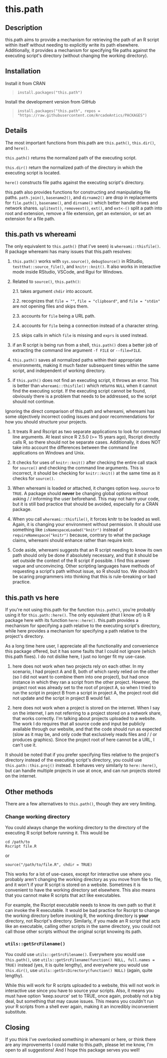 # this.path

## Description

this.path aims to provide a mechanism for retrieving the path of an R
script within itself without needing to explicitly write its path
elsewhere. Additionally, it provides a mechanism for specifying file
paths against the executing script's directory (without changing the
working directory).

## Installation

Install it from CRAN
>   `install.packages("this.path")`

Install the development version from GitHub
>   `install.packages("this.path", repos = "https://raw.githubusercontent.com/ArcadeAntics/PACKAGES")`

## Details

The most important functions from this.path are `this.path()`,
`this.dir()`, and `here()`.

`this.path()` returns the normalized path of the executing script.

`this.dir()` return the normalized path of the directory in which the
executing script is located.

`here()` constructs file paths against the executing script's
directory.

this.path also provides functions for constructing and manipulating
file paths. `path.join()`, `basename2()`, and `dirname2()` are drop in
replacements for `file.path()`, `basename()`, and `dirname()` which
better handle drives and network shares. `splitext()`, `removeext()`,
`ext()`, and `ext<-()` split a path into root and extension, remove a
file extension, get an extension, or set an extension for a file path.

## this.path vs whereami

The only equivalent to `this.path()` (that I've seen) is
`whereami::thisfile()`. R package whereami has many issues that
this.path resolves:

1.  `this.path()` works with `sys.source()`, `debugSource()` in RStudio,
    `testthat::source_file()`, and `knitr::knit()`. It also works in
    interactive mode inside RStudio, VSCode, and Rgui for Windows.

2.  Related to `source()`, `this.path()`:

    2.1. takes argument `chdir` into account.

    2.2. recognizes that `file = ""`, `file = "clipboard"`, and
         `file = "stdin"` are not opening files and skips them.

    2.3. accounts for `file` being a URL path.

    2.4. accounts for `file` being a connection instead of a character
         string.

    2.5. skips calls in which `file` is missing and `exprs` is used
         instead.

3.  if an R script is being run from a shell, `this.path()` does a
    better job of extracting the command line argument `-f FILE` or
    `--file=FILE`.

4.  `this.path()` saves all normalized paths within their appropriate
    environments, making it much faster subsequent times within the
    same script, and independent of working directory.

5.  if `this.path()` does not find an executing script, it throws an
    error. This is better than `whereami::thisfile()` which returns
    `NULL` when it cannot find the executing script. If the executing
    script cannot be found, obviously there is a problem that needs to
    be addressed, so the script should not continue.

Ignoring the direct comparison of this.path and whereami, whereami has
some objectively incorrect coding issues and poor recommendations for
how you should structure your projects.

1.  It treats R and Rscript as two separate applications to look for
    command line arguments. At least since R 2.5.0 (>= 15 years ago),
    Rscript directly calls R, so there should not be separate cases.
    Additionally, it does NOT take into account the differences between
    the command line applications on Windows and Unix.

2.  It checks for uses of `knitr::knit()` after checking the entire call
    stack for `source()` and checking the command line arguments. This
    is incorrect, it should be checking for `knitr::knit()` at the
    same time as it checks for `source()`.

3.  When whereami is loaded or attached, it changes option
    `keep.source` to `TRUE`. A package should **never** be changing
    global options without asking / / informing the user beforehand.
    This may not harm your code, but it is still bad practice that
    should be avoided, especially for a CRAN package.

4.  When you call `whereami::thisfile()`, it forces knitr to be loaded
    as well. Again, it is changing your environment without permission.
    It should use something like `isNamespaceLoaded("knitr")` instead
    of `requireNamespace("knitr")` because, contrary to what the
    package claims, whereami should enhance rather than require knitr.

5.  Code aside, whereami suggests that an R script needing to know its
    own path should only be done if absolutely necessary, and that it
    should be set outside the context of the R script if possible. I
    find this answer vague and unconvincing. Other scripting languages
    have methods of requesting a script's path without issue, so R
    should too. We shouldn't be scaring programmers into thinking that
    this is rule-breaking or bad practice.

## this.path vs here

If you're not using this.path for the function `this.path()`, you're
probably using it for `this.path::here()`. The only equivalent (that I
know of) is R package here with its function `here::here()`. this.path
provides a mechanism for specifying a path relative to the executing
script's directory, while here provides a mechanism for specifying a
path relative to the project's directory.

As a long time here user, I appreciate all the functionality and
convenience this package offered, but it has some faults that I could
not ignore (which this.path fixes). I do not dislike here, I just no 
longer fit my use-case.

1.  here does not work when two projects rely on each other. In my
    scenario, I had project A and B, both of which rarely relied on the
    other (so I did not want to combine them into one project), but had
    once instance in which they ran a script from the other project.
    However, the project root was already set to the root of project A,
    so when I tried to run the script in project B from a script in
    project A, the project root did not update and the script in
    project B would fail.

2.  here does not work when a project is stored on the internet. When I
    say on the internet, I am not referring to a project stored on a
    network share, that works correctly. I'm talking about projects
    uploaded to a website. The work I do requires that all source code
    and input be publicly available through our website, and that the
    code should run as expected (slow as it may be, and only code that
    exclusively reads files and / / or produces graphics). Since the
    project root of here cannot be a URL, I can't use it.

It should be noted that if you prefer specifying files relative to the
project's directory instead of the executing script's directory, you
could use `this.path::this.proj()` instead. It behaves very similarly
to `here::here()`, but can handle multiple projects in use at once, and
can run projects stored on the internet.

## Other methods

There are a few alternatives to `this.path()`, though they are very
limiting.

### Change working directory

You could always change the working directory to the directory of the
executing R script before running it. This would be

```{bash}
cd /path/to
Rscript file.R
```

or

```{r}
source("/path/to/file.R", chdir = TRUE)
```

This works for a lot of use-cases, except for interactive use where you
probably aren't changing the working directory as you move from file to
file, and it won't if your R script is stored on a website. Sometimes
it is convenient to have the working directory set elsewhere. This also
means that you cannot make R scripts that act like executables.

For example, the Rscript executable needs to know its own path so that
it can invoke the R executable. It would be bad practice for Rscript to
change the working directory before invoking R, the working directory
is **your** directory, not Rscript's directory. Similarly, if you made
an R script that acts like an executable, calling other scripts in the
same directory, you could not call those other scripts without the
original script knowing its path.

### `utils::getSrcFilename()`

You could use `utils::getSrcFilename()`. Everywhere you would use
`this.path()`, use
`utils::getSrcFilename(function() NULL, full.names = TRUE)` instead
(yes, it is quite lengthy), and everywhere you would use `this.dir()`,
use `utils::getSrcDirectory(function() NULL)` (again, quite lengthy).

While this will work for R scripts uploaded to a website, this will not
work in interactive use since you have to source your scripts. Also, it
means you must have option 'keep.source' set to TRUE, once again,
probably not a big deal, but something that may cause issues. This
means you couldn't run your R scripts from a shell ever again, making
it an incredibly inconvenient substitute.

## Closing

If you think I've overlooked something in whereami or here, or think
there are any improvements I could make to this.path, please let me
know, I'm open to all suggestions! And I hope this package serves you
well!
